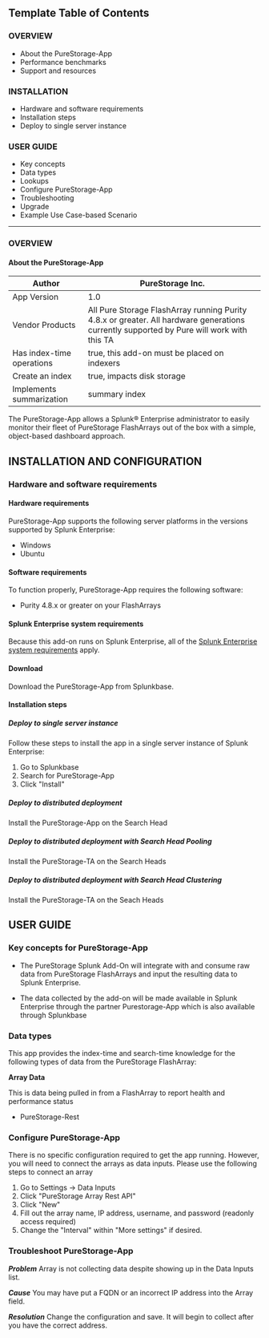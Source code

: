 ﻿## Template Table of Contents

### OVERVIEW

- About the PureStorage-App
- Performance benchmarks
- Support and resources

### INSTALLATION

- Hardware and software requirements
- Installation steps
- Deploy to single server instance


### USER GUIDE

- Key concepts
- Data types
- Lookups
- Configure PureStorage-App
- Troubleshooting
- Upgrade
- Example Use Case-based Scenario

---
### OVERVIEW

#### About the PureStorage-App

| Author | PureStorage Inc. |
| --- | --- |
| App Version | 1.0 |
| Vendor Products | All Pure Storage FlashArray running Purity 4.8.x or greater. All hardware generations currently supported by Pure will work with this TA |
| Has index-time operations | true, this add-on must be placed on indexers |
| Create an index | true, impacts disk storage |
| Implements summarization | summary index |

The PureStorage-App allows a Splunk® Enterprise administrator to easily monitor their fleet of PureStorage FlashArrays out of the box with a simple, object-based dashboard approach.

## INSTALLATION AND CONFIGURATION

### Hardware and software requirements

#### Hardware requirements

PureStorage-App supports the following server platforms in the versions supported by Splunk Enterprise:

- Windows
- Ubuntu

#### Software requirements

To function properly, PureStorage-App requires the following software:

- Purity 4.8.x or greater on your FlashArrays

#### Splunk Enterprise system requirements

Because this add-on runs on Splunk Enterprise, all of the [Splunk Enterprise system requirements](http://docs.splunk.com/Documentation/Splunk/latest/Installation/Systemrequirements) apply.

#### Download

Download the PureStorage-App from Splunkbase.

#### Installation steps

##### Deploy to single server instance

Follow these steps to install the app in a single server instance of Splunk Enterprise:

1. Go to Splunkbase
2. Search for PureStorage-App
3. Click "Install"

##### Deploy to distributed deployment

Install the PureStorage-App on the Search Head

##### Deploy to distributed deployment with Search Head Pooling

Install the PureStorage-TA on the Search Heads

##### Deploy to distributed deployment with Search Head Clustering

Install the PureStorage-TA on the Seach Heads

## USER GUIDE

### Key concepts for PureStorage-App
-	The PureStorage Splunk Add-On will integrate with and consume raw data from PureStorage FlashArrays and input the resulting data to Splunk Enterprise.

-	The data collected by the add-on will be made available in Splunk Enterprise through the partner Purestorage-App which is also available through Splunkbase


### Data types

This app provides the index-time and search-time knowledge for the following types of data from the PureStorage FlashArray:

**Array Data**

This is data being pulled in from a FlashArray to report health and performance status

- PureStorage-Rest

### Configure PureStorage-App

There is no specific configuration required to get the app running. However, you will need to connect the arrays as data inputs. Please use the following steps to connect an array

1. Go to Settings -> Data Inputs
2. Click "PureStorage Array Rest API"
3. Click "New"
4. Fill out the array name, IP address, username, and password (readonly access required)
5. Change the "Interval" within "More settings" if desired.

### Troubleshoot PureStorage-App

***Problem***
Array is not collecting data despite showing up in the Data Inputs list.

***Cause***
You may have put a FQDN or an incorrect IP address into the Array field.

***Resolution***
Change the configuration and save. It will begin to collect after you have the correct address.
